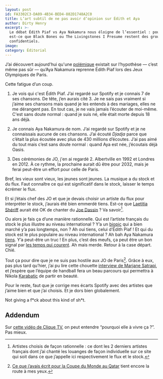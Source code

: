 ```yaml
---
layout: post
id: FA3302C3-DA89-4B34-BED4-882D1748A2C0
title: L’art subtil de ne pas avoir d’opinion sur Édith et Aya
author: Dirty Henry
excerpt: >-
  Le débat Édith Piaf vs Aya Nakamura nous éloigne de l’essentiel : pourquoi
  est-ce que Black Bones ou The Livingstones I Presume restent des groupes si
  confidentiels.
image:
category: Éditorial
---
```


J’ai découvert aujourd'hui qu'une [polémique][1] existait sur l’hypothèse —
c’est même pas sûr — qu’Aya Nakamura reprenne Édith Piaf lors des Jeux
Olympiques de Paris.

Cette fatigue d’un coup.

1. Je vois qui c'est Édith Piaf. J’ai regardé sur Spotify et je connais 7 de ses
   chansons. De tête, j’en aurais cité 3. Je ne sais pas vraiment si j’aime ses
   chansons mais quand je les entends à des mariages, elles ne me dérangent pas.
   En tout cas, je ne vais jamais l’écouter de moi-même. C'est sans doute
   normal : quand je suis né, elle était morte depuis 18 ans déjà.

2. Je connais Aya Nakamura de nom. J’ai regardé sur Spotify et je ne connaissais
   aucune de ces chansons. J’ai écouté _Djadja_ parce que c’était la plus
   écoutée avec plus de 430 millions d’écoutes. J’ai pas aimé du tout mais c’est
   sans doute normal : quand Aya est née, j’écoutais déjà Oasis.

3. Des cérémonies de JO, j'en ai regardé 2. Albertville en 1992 et Londres
   en 2012. À ce rythme, la prochaine aurait dû être pour 2032, mais je ferai
   peut-être un effort pour celle de Paris.

Bref, les vieux sont vieux, les jeunes sont jeunes. La musique a du stock et du
flux. Faut connaître ce qui est significatif dans le stock, laisser le temps
écrémer le flux.

Et si j’étais chef des JO et que je devais choisir un artiste du flux pour
interpréter le stock, j’aurais été bien emmerdé tiens. Est-ce que [Laetitia
Shériff][2] aurait été OK de chanter du [Joe Dassin][3] ? Va savoir[^1].

Ou alors je fais ça d’une manière rationnelle. Qui est l’artiste français du
stock le plus illustre au niveau international ? Y’a un [biopic][4] qui a bien
marché y’a pas longtemps, non ? Ah oui tiens, celui d’Édith Piaf ! Et qui du
stock est le plus populaire au niveau international ? Ah bah Aya Nakamura
[tiens][5]. Y’a peut-être un truc ! En plus, c’est des meufs, ça peut être un
bon signal par [les temps qui courent][6]. Ah mais merde. Retour à la case
départ. Chié.

Tout ça pour dire que je ne suis pas hostile aux JO de Paris[^2]. Grâce à eux,
pas plus tard qu’hier, j’ai pu lire cette chouette [interview de Marjane
Satrapi][7], et j’espère que l’équipe de handball fera un beau parcours qui
permettra à Nikola [Karabatic][8] de partir en beauté.

Pour le reste, faut que je corrige mes écarts Spotify avec des artistes que
j’aime bien et que j’ai choisis. Et je dors bien globalement.

Not giving a f\*ck about this kind of sh\*t.

## Addendum

Sur [cette vidéo de Clique TV][10], on peut entendre “pourquoi elle à vivre
ça ?”. Pas mieux.

[^1]:
    Artistes choisis de façon rationnelle : ce dont les 2 derniers artistes
    français dont j’ai chanté les louanges de façon individuelle sur ce site qui
    soit dans ce que j’appelle ici respectivement le flux et le stock.

[^2]:
    [Ce que j’avais écrit pour la Coupe du Monde au Qatar][9] tient encore la
    route à mes yeux.

[1]:
  https://www.francetvinfo.fr/culture/musique/chanson-francaise/aya-nakamura-qui-pourrait-chanter-edith-piaf-aux-jo-ciblee-par-l-extreme-droite_6417496.html
[2]: https://www.deadrooster.org/laetitia-sheriff-people-rise-up/
[3]: https://www.deadrooster.org/compile-printemps-2017/
[4]: https://www.deadrooster.org/chronique-morgueuse-vol-3-la-mome/
[5]:
  https://www.radiofrance.fr/mouv/aya-nakamura-affole-les-compteurs-et-se-rapproche-du-top-100-monde-sur-spotify-7163680
[6]: https://fr.wikipedia.org/wiki/Mouvement_MeToo
[7]:
  https://www.lequipe.fr/Jo-2024-paris/Tous-sports/Article/Marjane-satrapi-dessinatrice-de-la-tapisserie-officielle-de-paris-2024-ca-montre-l-ouverture-de-la-france/1453714
[8]:
  https://www.lequipe.fr/Handball/Actualites/Frayeur-pour-nikola-karabatic-touche-au-cou-contre-chambery-en-liqui-moly-starligue/1453824
[9]: https://www.deadrooster.org/boycott-coupe-du-monde-2022-qatar/
[10]: https://www.youtube.com/watch?v=k_8nRzsun_E
